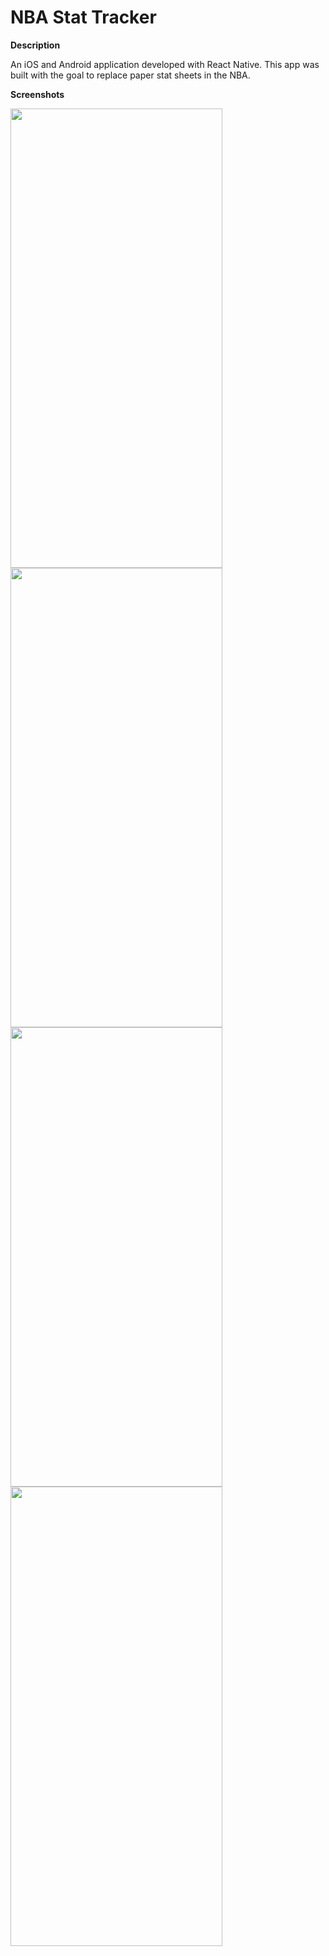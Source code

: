 # NBA Stat Tracker
**Description**

An iOS and Android application developed with React Native.  This app was built with the goal to replace paper stat sheets in the NBA.

**Screenshots**

<img src="http://andrewstanley.ca/images/nba/1.png"  width="339" height="735"><img src="http://andrewstanley.ca/images/nba/2.png"  width="339" height="735">
<img src="http://andrewstanley.ca/images/nba/3.png"  width="339" height="735"><img src="http://andrewstanley.ca/images/nba/4.png"  width="339" height="735">
